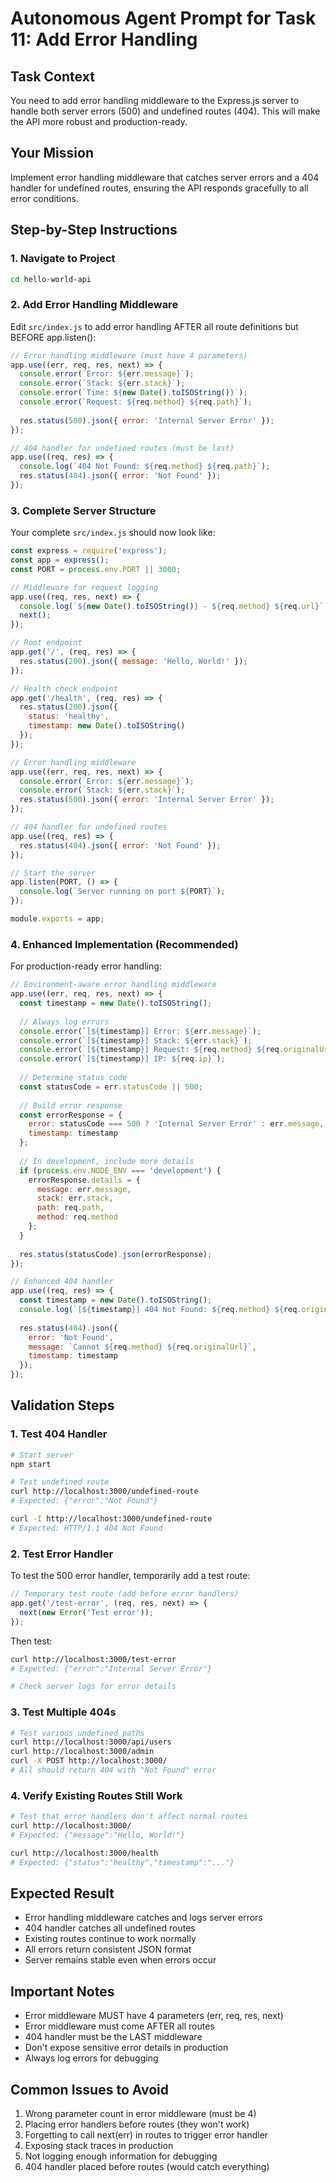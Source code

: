 # Autonomous Agent Prompt for Task 11: Add Error Handling

## Task Context
You need to add error handling middleware to the Express.js server to handle both server errors (500) and undefined routes (404). This will make the API more robust and production-ready.

## Your Mission
Implement error handling middleware that catches server errors and a 404 handler for undefined routes, ensuring the API responds gracefully to all error conditions.

## Step-by-Step Instructions

### 1. Navigate to Project
```bash
cd hello-world-api
```

### 2. Add Error Handling Middleware
Edit `src/index.js` to add error handling AFTER all route definitions but BEFORE app.listen():

```javascript
// Error handling middleware (must have 4 parameters)
app.use((err, req, res, next) => {
  console.error(`Error: ${err.message}`);
  console.error(`Stack: ${err.stack}`);
  console.error(`Time: ${new Date().toISOString()}`);
  console.error(`Request: ${req.method} ${req.path}`);
  
  res.status(500).json({ error: 'Internal Server Error' });
});

// 404 handler for undefined routes (must be last)
app.use((req, res) => {
  console.log(`404 Not Found: ${req.method} ${req.path}`);
  res.status(404).json({ error: 'Not Found' });
});
```

### 3. Complete Server Structure
Your complete `src/index.js` should now look like:

```javascript
const express = require('express');
const app = express();
const PORT = process.env.PORT || 3000;

// Middleware for request logging
app.use((req, res, next) => {
  console.log(`${new Date().toISOString()} - ${req.method} ${req.url}`);
  next();
});

// Root endpoint
app.get('/', (req, res) => {
  res.status(200).json({ message: 'Hello, World!' });
});

// Health check endpoint
app.get('/health', (req, res) => {
  res.status(200).json({
    status: 'healthy',
    timestamp: new Date().toISOString()
  });
});

// Error handling middleware
app.use((err, req, res, next) => {
  console.error(`Error: ${err.message}`);
  console.error(`Stack: ${err.stack}`);
  res.status(500).json({ error: 'Internal Server Error' });
});

// 404 handler for undefined routes
app.use((req, res) => {
  res.status(404).json({ error: 'Not Found' });
});

// Start the server
app.listen(PORT, () => {
  console.log(`Server running on port ${PORT}`);
});

module.exports = app;
```

### 4. Enhanced Implementation (Recommended)
For production-ready error handling:

```javascript
// Environment-aware error handling middleware
app.use((err, req, res, next) => {
  const timestamp = new Date().toISOString();
  
  // Always log errors
  console.error(`[${timestamp}] Error: ${err.message}`);
  console.error(`[${timestamp}] Stack: ${err.stack}`);
  console.error(`[${timestamp}] Request: ${req.method} ${req.originalUrl}`);
  console.error(`[${timestamp}] IP: ${req.ip}`);
  
  // Determine status code
  const statusCode = err.statusCode || 500;
  
  // Build error response
  const errorResponse = {
    error: statusCode === 500 ? 'Internal Server Error' : err.message,
    timestamp: timestamp
  };
  
  // In development, include more details
  if (process.env.NODE_ENV === 'development') {
    errorResponse.details = {
      message: err.message,
      stack: err.stack,
      path: req.path,
      method: req.method
    };
  }
  
  res.status(statusCode).json(errorResponse);
});

// Enhanced 404 handler
app.use((req, res) => {
  const timestamp = new Date().toISOString();
  console.log(`[${timestamp}] 404 Not Found: ${req.method} ${req.originalUrl}`);
  
  res.status(404).json({
    error: 'Not Found',
    message: `Cannot ${req.method} ${req.originalUrl}`,
    timestamp: timestamp
  });
});
```

## Validation Steps

### 1. Test 404 Handler
```bash
# Start server
npm start

# Test undefined route
curl http://localhost:3000/undefined-route
# Expected: {"error":"Not Found"}

curl -I http://localhost:3000/undefined-route
# Expected: HTTP/1.1 404 Not Found
```

### 2. Test Error Handler
To test the 500 error handler, temporarily add a test route:

```javascript
// Temporary test route (add before error handlers)
app.get('/test-error', (req, res, next) => {
  next(new Error('Test error'));
});
```

Then test:
```bash
curl http://localhost:3000/test-error
# Expected: {"error":"Internal Server Error"}

# Check server logs for error details
```

### 3. Test Multiple 404s
```bash
# Test various undefined paths
curl http://localhost:3000/api/users
curl http://localhost:3000/admin
curl -X POST http://localhost:3000/
# All should return 404 with "Not Found" error
```

### 4. Verify Existing Routes Still Work
```bash
# Test that error handlers don't affect normal routes
curl http://localhost:3000/
# Expected: {"message":"Hello, World!"}

curl http://localhost:3000/health
# Expected: {"status":"healthy","timestamp":"..."}
```

## Expected Result
- Error handling middleware catches and logs server errors
- 404 handler catches all undefined routes
- Existing routes continue to work normally
- All errors return consistent JSON format
- Server remains stable even when errors occur

## Important Notes
- Error middleware MUST have 4 parameters (err, req, res, next)
- Error middleware must come AFTER all routes
- 404 handler must be the LAST middleware
- Don't expose sensitive error details in production
- Always log errors for debugging

## Common Issues to Avoid
1. Wrong parameter count in error middleware (must be 4)
2. Placing error handlers before routes (they won't work)
3. Forgetting to call next(err) in routes to trigger error handler
4. Exposing stack traces in production
5. Not logging enough information for debugging
6. 404 handler placed before routes (would catch everything)